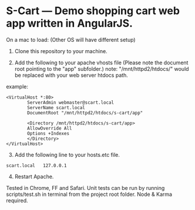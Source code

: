 # S-Cart — Demo shopping cart web app written in AngularJS.

On a mac to load: (Other OS will have different setup)

1. Clone this repository to your machine.

2. Add the following to your apache vhosts file (Please note the document root pointing to the "app" subfolder.)
note: "/mnt/httpd2/htdocs/" would be replaced with your web server htdocs path. 

example:

```
<VirtualHost *:80>
        ServerAdmin webmaster@scart.local
        ServerName scart.local
        DocumentRoot "/mnt/httpd2/htdocs/s-cart/app" 

        <Directory /mnt/httpd2/htdocs/s-cart/app>
        AllowOverride All
        Options +Indexes
        </Directory>
</VirtualHost>
```

3. Add the following line to your hosts.etc file. 
```
scart.local   127.0.0.1
```

4. Restart Apache.


Tested in Chrome, FF and Safari. 
Unit tests can be run by running scripts/test.sh in terminal from the project root folder. Node & Karma required.
